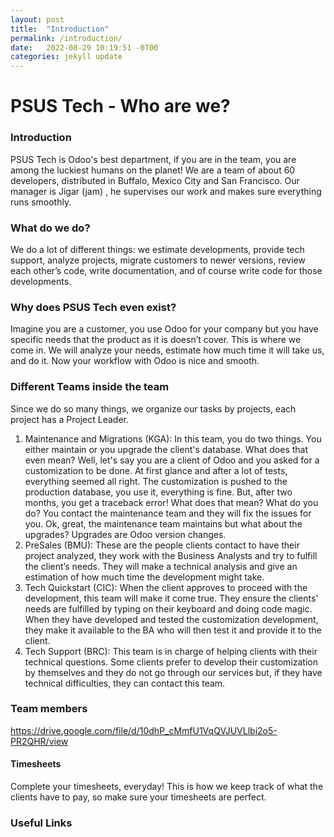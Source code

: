 ```yaml
---
layout: post
title:  "Introduction"
permalink: /introduction/
date:   2022-08-29 10:19:51 -0700
categories: jekyll update
---
```


# PSUS Tech - Who are we?

### Introduction 

PSUS Tech is Odoo's best department, if you are in the team, you are among the luckiest humans on the planet! We are a team of about 60 developers, distributed in Buffalo, Mexico City and San Francisco. Our manager is Jigar (jam) , he supervises our work and makes sure everything runs smoothly.

### What do we do? 

We do a lot of different things: we estimate developments, provide tech support, analyze projects, migrate customers to newer versions, review each other’s code, write documentation, and of course write code for those developments.

### Why does PSUS Tech even exist?

Imagine you are a customer, you use Odoo for your company but you have specific needs that the product as it is doesn’t cover. This is where we come in. We will analyze your needs, estimate how much time it will take us, and do it. Now your workflow with Odoo is nice and smooth. 

### Different Teams inside the team 

Since we do so many things, we organize our tasks by projects, each project has a Project Leader.

1. Maintenance and Migrations (KGA): In this team, you do two things. You either maintain or you upgrade the client's database. What does that even mean? Well, let's say you are a client of Odoo and you asked for a customization to be done. At first glance and after a lot of tests, everything seemed all right. The customization is pushed to the production database, you use it, everything is fine. But, after two months, you get a traceback error! What does that mean? What do you do? You contact the maintenance team and they will fix the issues for you. Ok, great, the maintenance team maintains but what about the upgrades? Upgrades are Odoo version changes.
2. PreSales (BMU): These are the people clients contact to have their project analyzed, they work with the Business Analysts and try to fulfill the client’s needs. They will make a technical analysis and give an estimation of how much time the development might take.
3. Tech Quickstart (CIC): When the client approves to proceed with the development, this team will make it come true. They ensure the clients' needs are fulfilled by typing on their keyboard and doing code magic. When they have developed and tested the customization development, they make it available to the BA who will then test it and provide it to the client.
4. Tech Support (BRC): This team is in charge of helping clients with their technical questions. Some clients prefer to develop their customization by themselves and they do not go through our services but, if they have technical difficulties, they can contact this team. 

### Team members 

https://drive.google.com/file/d/10dhP_cMmfU1VqQVJUVLlbi2o5-PR2QHR/view

#### Timesheets

Complete your timesheets, everyday! This is how we keep track of what the clients have to pay, so make sure your timesheets are perfect.

### Useful Links
